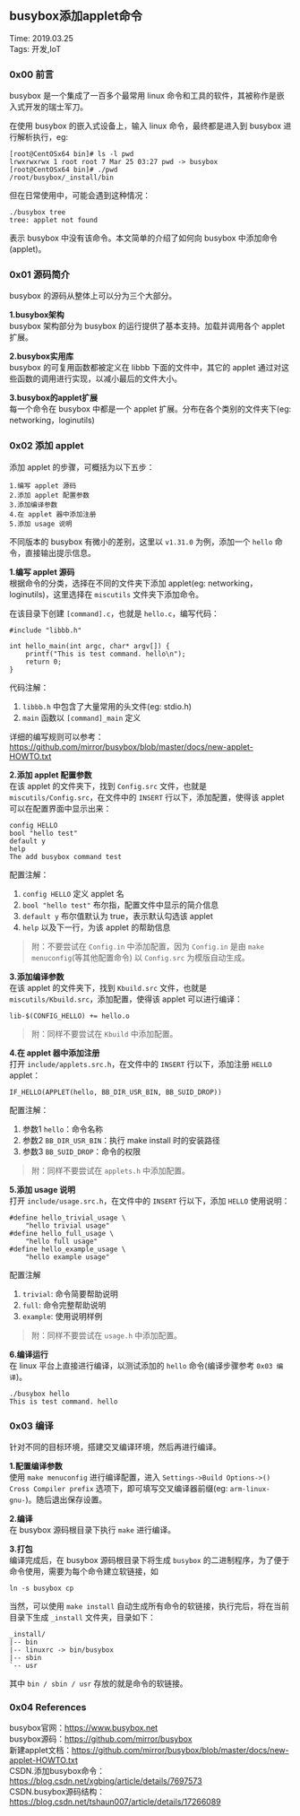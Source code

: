 ## busybox添加applet命令

Time: 2019.03.25  
Tags: 开发,IoT  

### 0x00 前言
busybox 是一个集成了一百多个最常用 linux 命令和工具的软件，其被称作是嵌入式开发的瑞士军刀。

在使用 busybox 的嵌入式设备上，输入 linux 命令，最终都是进入到 busybox 进行解析执行，eg:

	[root@CentOSx64 bin]# ls -l pwd
	lrwxrwxrwx 1 root root 7 Mar 25 03:27 pwd -> busybox
	[root@CentOSx64 bin]# ./pwd
	/root/busybox/_install/bin

但在日常使用中，可能会遇到这种情况：

	./busybox tree
	tree: applet not found

表示 busybox 中没有该命令。本文简单的介绍了如何向 busybox 中添加命令(applet)。


### 0x01 源码简介
busybox 的源码从整体上可以分为三个大部分。

**1.busybox架构**  
busybox 架构部分为 busybox 的运行提供了基本支持。加载并调用各个 applet 扩展。

**2.busybox实用库**  
busybox 的可复用函数都被定义在 libbb 下面的文件中，其它的 applet 通过对这些函数的调用进行实现，以减小最后的文件大小。

**3.busybox的applet扩展**  
每一个命令在 busybox 中都是一个 applet 扩展。分布在各个类别的文件夹下(eg: networking，loginutils)


### 0x02 添加 applet
添加 applet 的步骤，可概括为以下五步：

	1.编写 applet 源码
	2.添加 applet 配置参数
	3.添加编译参数
	4.在 applet 器中添加注册
	5.添加 usage 说明

不同版本的 busybox 有微小的差别，这里以 `v1.31.0` 为例，添加一个 `hello` 命令，直接输出提示信息。

**1.编写 applet 源码**  
根据命令的分类，选择在不同的文件夹下添加 applet(eg: networking，loginutils)，这里选择在 `miscutils` 文件夹下添加命令。

在该目录下创建 `[command].c`，也就是 `hello.c`，编写代码：

	#include "libbb.h"

	int hello_main(int argc, char* argv[]) {
	    printf("This is test command. hello\n");
	    return 0;
	}

代码注解：

1. `libbb.h` 中包含了大量常用的头文件(eg: stdio.h)
2. `main` 函数以 `[command]_main` 定义

详细的编写规则可以参考：<https://github.com/mirror/busybox/blob/master/docs/new-applet-HOWTO.txt>  


**2.添加 applet 配置参数**  
在该 applet 的文件夹下，找到 `Config.src` 文件，也就是 `miscutils/Config.src`，在文件中的 `INSERT` 行以下，添加配置，使得该 applet 可以在配置界面中显示出来：

	config HELLO
	bool "hello test"
	default y
	help
	The add busybox command test

配置注解：

1. `config HELLO` 定义 applet 名
2. `bool "hello test"` 布尔指，配置文件中显示的简介信息
3. `default y` 布尔值默认为 true，表示默认勾选该 applet
4. `help` 以及下一行，为该 applet 的帮助信息

>附：不要尝试在 `Config.in` 中添加配置，因为 `Config.in` 是由 `make menuconfig`(等其他配置命令) 以 `Config.src` 为模版自动生成。


**3.添加编译参数**  
在该 applet 的文件夹下，找到 `Kbuild.src` 文件，也就是 `miscutils/Kbuild.src`，添加配置，使得该 applet 可以进行编译：

	lib-$(CONFIG_HELLO) += hello.o

>附：同样不要尝试在 `Kbuild` 中添加配置。

**4.在 applet 器中添加注册**  
打开 `include/applets.src.h`，在文件中的 `INSERT` 行以下，添加注册 `HELLO` applet：

	IF_HELLO(APPLET(hello, BB_DIR_USR_BIN, BB_SUID_DROP))

配置注解：

1. 参数1 `hello`：命令名称
2. 参数2 `BB_DIR_USR_BIN`：执行 make install 时的安装路径
3. 参数3 `BB_SUID_DROP`：命令的权限

>附：同样不要尝试在 `applets.h` 中添加配置。


**5.添加 usage 说明**  
打开 `include/usage.src.h`，在文件中的 `INSERT` 行以下，添加 `HELLO` 使用说明：

	#define hello_trivial_usage \
		"hello trivial usage"
	#define hello_full_usage \
		"hello full usage"
	#define hello_example_usage \
		"hello example usage"

配置注解

1. `trivial`: 命令简要帮助说明
2. `full`: 命令完整帮助说明
3. `example`: 使用说明样例

>附：同样不要尝试在 `usage.h` 中添加配置。

**6.编译运行**  
在 linux 平台上直接进行编译，以测试添加的 `hello` 命令(编译步骤参考 `0x03 编译`)。

	./busybox hello
	This is test command. hello


### 0x03 编译
针对不同的目标环境，搭建交叉编译环境，然后再进行编译。

**1.配置编译参数**  
使用 `make menuconfig` 进行编译配置，进入 `Settings->Build Options->() Cross Compiler prefix` 选项下，即可填写交叉编译器前缀(eg: `arm-linux-gnu-`)。随后退出保存设置。

**2.编译**  
在 busybox 源码根目录下执行 `make` 进行编译。

**3.打包**  
编译完成后，在 busybox 源码根目录下将生成 `busybox` 的二进制程序，为了便于命令使用，需要为每个命令建立软链接，如

	ln -s busybox cp

当然，可以使用 `make install` 自动生成所有命令的软链接，执行完后，将在当前目录下生成 `_install` 文件夹，目录如下：

	_install/
	|-- bin
	|-- linuxrc -> bin/busybox
	|-- sbin
	`-- usr

其中 `bin / sbin / usr` 存放的就是命令的软链接。

### 0x04 References
busybox官网：<https://www.busybox.net>  
busybox源码：<https://github.com/mirror/busybox>  
新建applet文档：<https://github.com/mirror/busybox/blob/master/docs/new-applet-HOWTO.txt>  
CSDN.添加busybox命令：<https://blog.csdn.net/xgbing/article/details/7697573>  
CSDN.busybox源码结构：<https://blog.csdn.net/tshaun007/article/details/17266089>  